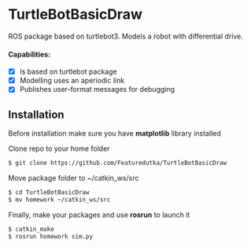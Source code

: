 # TurtleBotBasicDraw

ROS package based on turtlebot3. Models a robot with differential drive.

#### Capabilities: 
- [x]  Is based on turtlebot package
- [x]  Modelling uses an aperiodic link
- [x]  Publishes user-format messages for debugging

## Installation
Before installation make sure you have **matplotlib** library installed

Clone repo to your home folder

```bash
$ git clone https://github.com/Featuredutka/TurtleBotBasicDraw
```
Move package folder to ~/catkin_ws/src 

```bash
$ cd TurtleBotBasicDraw
$ mv homework ~/catkin_ws/src
```
Finally, make your packages and use **rosrun** to launch it

```bash
$ catkin_make
$ rosrun homework sim.py
```
